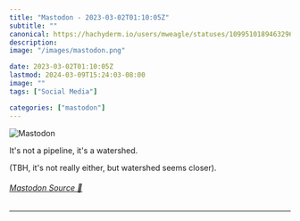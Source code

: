 ```yaml
---
title: "Mastodon - 2023-03-02T01:10:05Z"
subtitle: ""
canonical: https://hachyderm.io/users/mweagle/statuses/109951018946329686
description:
image: "/images/mastodon.png"

date: 2023-03-02T01:10:05Z
lastmod: 2024-03-09T15:24:03-08:00
image: ""
tags: ["Social Media"]

categories: ["mastodon"]
---
```

![Mastodon](/images/mastodon.png)

<p>It&#39;s not a pipeline, it&#39;s a watershed.</p><p>(TBH, it&#39;s not really either, but watershed seems closer).</p>


###### [Mastodon Source 🐘](https://hachyderm.io/@mweagle/109951018946329686)

___
